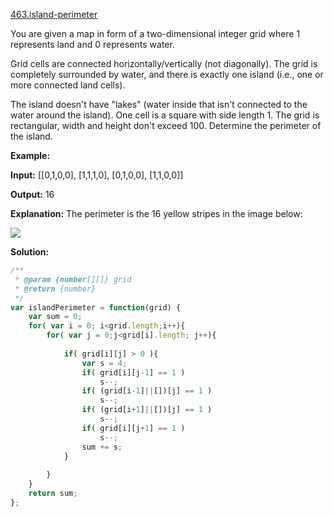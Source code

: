 [463.island-perimeter](https://leetcode.com/problems/island-perimeter/)  

You are given a map in form of a two-dimensional integer grid where 1 represents land and 0 represents water.

Grid cells are connected horizontally/vertically (not diagonally). The grid is completely surrounded by water, and there is exactly one island (i.e., one or more connected land cells).

The island doesn't have "lakes" (water inside that isn't connected to the water around the island). One cell is a square with side length 1. The grid is rectangular, width and height don't exceed 100. Determine the perimeter of the island.

**Example:**

**Input:**
\[\[0,1,0,0\],
 \[1,1,1,0\],
 \[0,1,0,0\],
 \[1,1,0,0\]\]

**Output:** 16

**Explanation:** The perimeter is the 16 yellow stripes in the image below:

![](https://assets.leetcode.com/uploads/2018/10/12/island.png)  



**Solution:**  

```javascript
/**
 * @param {number[][]} grid
 * @return {number}
 */
var islandPerimeter = function(grid) {
    var sum = 0;
    for( var i = 0; i<grid.length;i++){
        for( var j = 0;j<grid[i].length; j++){
            
            if( grid[i][j] > 0 ){
                var s = 4;
                if( grid[i][j-1] == 1 )
                    s--;
                if( (grid[i-1]||[])[j] == 1 )
                    s--;
                if( (grid[i+1]||[])[j] == 1 )
                    s--;
                if( grid[i][j+1] == 1 )
                    s--;
                sum += s;
            }
            
        }
    }
    return sum;
};
```
      